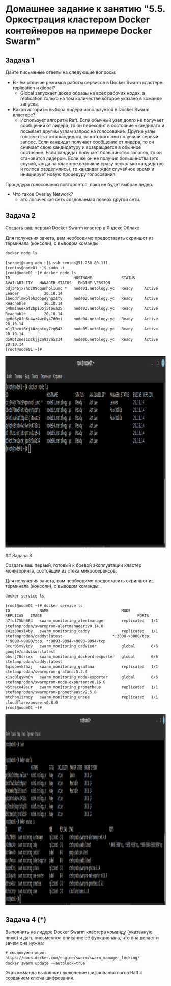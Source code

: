 # Домашнее задание к занятию "5.5. Оркестрация кластером Docker контейнеров на примере Docker Swarm"

## Задача 1

Дайте письменые ответы на следующие вопросы:

- В чём отличие режимов работы сервисов в Docker Swarm кластере: replication и global? 
  - Global запускает докер образы на всех рабочих нодах, а replication только на том количестве которое указано в команде запуска.
- Какой алгоритм выбора лидера используется в Docker Swarm кластере?
  - Использует алгоритм Raft. Если обычный узел долго не получает сообщений от лидера, то он переходит в состояние «кандидат» и посылает другим узлам запрос на голосование. Другие узлы голосуют за того кандидата, от которого они получили первый запрос. Если кандидат получает сообщение от лидера, то он снимает свою кандидатуру и возвращается в обычное состояние. Если кандидат получает большинство голосов, то он становится лидером. Если же он не получил большинства (это случай, когда на кластере возникли сразу несколько кандидатов и голоса разделились), то кандидат ждёт случайное время и инициирует новую процедуру голосования.

Процедура голосования повторяется, пока не будет выбран лидер. 
- Что такое Overlay Network?
  - это логическая сеть создоваемая поверх другой сети.

## Задача 2

Создать ваш первый Docker Swarm кластер в Яндекс.Облаке

Для получения зачета, вам необходимо предоставить скриншот из терминала (консоли), с выводом команды:
```
docker node ls
```

```shell
[sergej@surg-adm ~]$ ssh centos@51.250.80.111
[centos@node01 ~]$ sudo -i
[root@node01 ~]# docker node ls
ID                            HOSTNAME             STATUS    AVAILABILITY   MANAGER STATUS   ENGINE VERSION
pdj346jx7hdz09qqunholiumc *   node01.netology.yc   Ready     Active         Leader           20.10.14
ibedd7lmw5l6hzo5peyhgzsty     node02.netology.yc   Ready     Active         Reachable        20.10.14
p4hm1nuekaf2bpi35j5touaz5     node03.netology.yc   Ready     Active         Reachable        20.10.14
qy6q6y8fn6u4wz4wc0y47d0xi     node04.netology.yc   Ready     Active                          20.10.14
m1j7hzoi6rjk0zgntuy7zg643     node05.netology.yc   Ready     Active                          20.10.14
d59bt2nes1ozkjjzn9z7a5z34     node06.netology.yc   Ready     Active                          20.10.14
[root@node01 ~]# 
```
<p align="center">
  <img width="1200" height="600" src="./assets/node.png">
</p>
## Задача 3

Создать ваш первый, готовый к боевой эксплуатации кластер мониторинга, состоящий из стека микросервисов.

Для получения зачета, вам необходимо предоставить скриншот из терминала (консоли), с выводом команды:
```
docker service ls
```

```shell
[root@node01 ~]# docker service ls
ID             NAME                                MODE         REPLICAS   IMAGE                                          PORTS
n7ful75bh684   swarm_monitoring_alertmanager       replicated   1/1        stefanprodan/swarmprom-alertmanager:v0.14.0    
z41z30nxi4by   swarm_monitoring_caddy              replicated   1/1        stefanprodan/caddy:latest                      *:3000->3000/tcp, *:9090->9090/tcp, *:9093-9094->9093-9094/tcp
8xcr05mvvkdv   swarm_monitoring_cadvisor           global       6/6        google/cadvisor:latest                         
obsrj70crsxx   swarm_monitoring_dockerd-exporter   global       6/6        stefanprodan/caddy:latest                      
5qiqbevk7hzj   swarm_monitoring_grafana            replicated   1/1        stefanprodan/swarmprom-grafana:5.3.4           
x1sc0lqywn0n   swarm_monitoring_node-exporter      global       6/6        stefanprodan/swarmprom-node-exporter:v0.16.0   
w5treco49sur   swarm_monitoring_prometheus         replicated   1/1        stefanprodan/swarmprom-prometheus:v2.5.0       
mtchon1irnqy   swarm_monitoring_unsee              replicated   1/1        cloudflare/unsee:v0.8.0                        
[root@node01 ~]# 
```
<p align="center">
  <img width="1200" height="600" src="./assets/service.png">
</p>

## Задача 4 (*)

Выполнить на лидере Docker Swarm кластера команду (указанную ниже) и дать письменное описание её функционала, что она делает и зачем она нужна:
```
# см.документацию: https://docs.docker.com/engine/swarm/swarm_manager_locking/
docker swarm update --autolock=true
```
Эта комманда выполняет включение шифрования логов Raft с созданием ключа шифрования.

